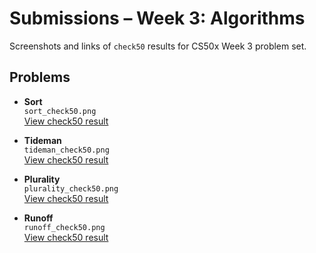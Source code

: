 # Submissions – Week 3: Algorithms

Screenshots and links of `check50` results for CS50x Week 3 problem set.

## Problems

- **Sort**  
  `sort_check50.png`  
  [View check50 result](https://submit.cs50.io/check50/0c8f9a60a2ca972fe82d83fb7c6e2afd1c502619)

- **Tideman**  
  `tideman_check50.png`  
  [View check50 result](https://submit.cs50.io/check50/67379540b41bf5307c1492188e5fe1eed47c9629)

- **Plurality**  
  `plurality_check50.png`  
  [View check50 result](https://submit.cs50.io/check50/aff2e5287e059c7b3dc0741523ae8580cde4e992)

- **Runoff**  
  `runoff_check50.png`  
  [View check50 result](https://submit.cs50.io/check50/cf4e5a0652ce106e499b05bca9aea30e4b054bd9)
